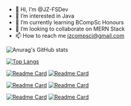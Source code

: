 - 👋 Hi, I’m @JZ-FSDev
- 👀 I’m interested in Java
- 🌱 I’m currently learning BCompSc Honours
- 💞️ I’m looking to collaborate on MERN Stack
- 📫 How to reach me jzcompsci@gmail.com

<!---
JZ-FSDev/JZ-FSDev is a ✨ special ✨ repository because its `README.md` (this file) appears on your GitHub profile.
You can click the Preview link to take a look at your changes.
--->

![Anurag's GitHub stats](https://github-readme-stats.vercel.app/api?username=JZ-FSDev&show_icons=true&theme=dark)

[![Top Langs](https://github-readme-stats.vercel.app/api/top-langs/?username=JZ-FSDev&langs_count=10&theme=dark)](https://github.com/anuraghazra/github-readme-stats)

[![Readme Card](https://github-readme-stats.vercel.app/api/pin/?theme=dark&username=anuraghazra&repo=github-readme-stats)](https://github.com/anuraghazra/github-readme-stats) [![Readme Card](https://github-readme-stats.vercel.app/api/pin/?theme=dark&username=anuraghazra&repo=github-readme-stats)](https://github.com/anuraghazra/github-readme-stats)

[![Readme Card](https://github-readme-stats.vercel.app/api/pin/?theme=dark&username=anuraghazra&repo=github-readme-stats)](https://github.com/anuraghazra/github-readme-stats) [![Readme Card](https://github-readme-stats.vercel.app/api/pin/?theme=dark&username=anuraghazra&repo=github-readme-stats)](https://github.com/anuraghazra/github-readme-stats)

[![Readme Card](https://github-readme-stats.vercel.app/api/pin/?theme=dark&username=anuraghazra&repo=github-readme-stats)](https://github.com/anuraghazra/github-readme-stats) [![Readme Card](https://github-readme-stats.vercel.app/api/pin/?theme=dark&username=anuraghazra&repo=github-readme-stats)](https://github.com/anuraghazra/github-readme-stats)
